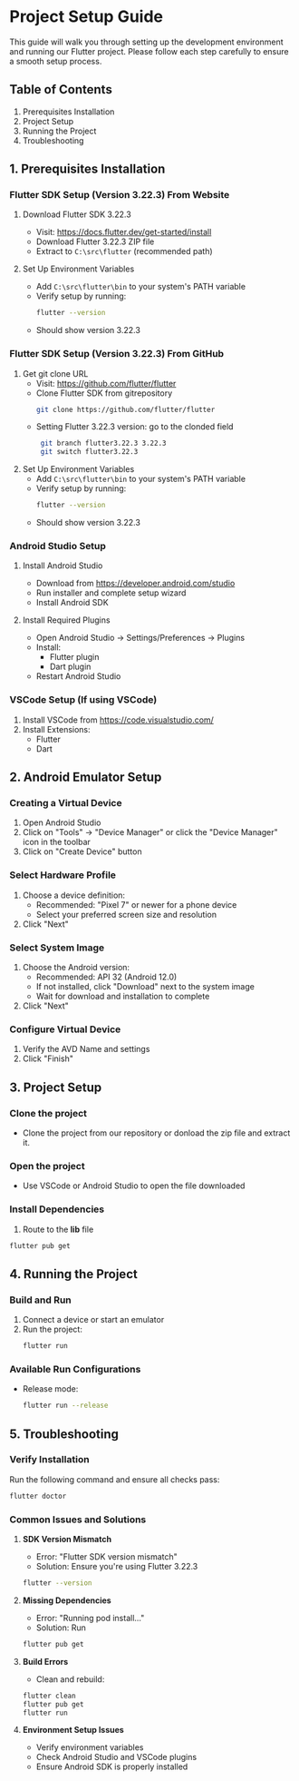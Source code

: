 # Project Setup Guide

This guide will walk you through setting up the development environment and running our Flutter project. Please follow each step carefully to ensure a smooth setup process.

## Table of Contents
1. Prerequisites Installation
2. Project Setup
3. Running the Project
4. Troubleshooting

## 1. Prerequisites Installation

### Flutter SDK Setup (Version 3.22.3) From Website
1. Download Flutter SDK 3.22.3
   - Visit: https://docs.flutter.dev/get-started/install
   - Download Flutter 3.22.3 ZIP file
   - Extract to `C:\src\flutter` (recommended path)

2. Set Up Environment Variables
   - Add `C:\src\flutter\bin` to your system's PATH variable
   - Verify setup by running:
     ```bash
     flutter --version
     ```
   - Should show version 3.22.3

### Flutter SDK Setup (Version 3.22.3) From GitHub
1. Get git clone URL
   - Visit: https://github.com/flutter/flutter
   - Clone Flutter SDK from gitrepository
     ```bash
     git clone https://github.com/flutter/flutter
     ```
   - Setting Flutter 3.22.3 version: go to the clonded field
      ```bash
       git branch flutter3.22.3 3.22.3
       git switch flutter3.22.3
      ```
2. Set Up Environment Variables
   - Add `C:\src\flutter\bin` to your system's PATH variable
   - Verify setup by running:
     ```bash
     flutter --version
     ```
   - Should show version 3.22.3
     
### Android Studio Setup
1. Install Android Studio
   - Download from https://developer.android.com/studio
   - Run installer and complete setup wizard
   - Install Android SDK

2. Install Required Plugins
   - Open Android Studio → Settings/Preferences → Plugins
   - Install:
     - Flutter plugin
     - Dart plugin
   - Restart Android Studio

### VSCode Setup (If using VSCode)
1. Install VSCode from https://code.visualstudio.com/
2. Install Extensions:
   - Flutter
   - Dart

## 2. Android Emulator Setup

### Creating a Virtual Device
1. Open Android Studio
2. Click on "Tools" → "Device Manager" or click the "Device Manager" icon in the toolbar
3. Click on "Create Device" button

### Select Hardware Profile
1. Choose a device definition:
   - Recommended: "Pixel 7" or newer for a phone device
   - Select your preferred screen size and resolution
2. Click "Next"

### Select System Image
1. Choose the Android version:
   - Recommended: API 32 (Android 12.0)
   - If not installed, click "Download" next to the system image
   - Wait for download and installation to complete
2. Click "Next"

### Configure Virtual Device
1. Verify the AVD Name and settings
2. Click "Finish"


## 3. Project Setup

### Clone the project
- Clone the project from our repository or donload the zip file and extract it.

### Open the project
- Use VSCode or Android Studio to open the file downloaded

### Install Dependencies
1. Route to the **lib** file
```bash
flutter pub get
```

## 4. Running the Project

### Build and Run
1. Connect a device or start an emulator
2. Run the project:
   ```bash
   flutter run
   ```

### Available Run Configurations
- Release mode:
  ```bash
  flutter run --release
  ```

## 5. Troubleshooting

### Verify Installation
Run the following command and ensure all checks pass:
```bash
flutter doctor
```

### Common Issues and Solutions

1. **SDK Version Mismatch**
   - Error: "Flutter SDK version mismatch"
   - Solution: Ensure you're using Flutter 3.22.3
   ```bash
   flutter --version
   ```

2. **Missing Dependencies**
   - Error: "Running pod install..."
   - Solution: Run
   ```bash
   flutter pub get
   ```

3. **Build Errors**
   - Clean and rebuild:
   ```bash
   flutter clean
   flutter pub get
   flutter run
   ```

4. **Environment Setup Issues**
   - Verify environment variables
   - Check Android Studio and VSCode plugins
   - Ensure Android SDK is properly installed
